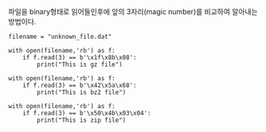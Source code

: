 파일을 binary형태로 읽어들인후에 앞의 3자리(magic number)를 비교하여 알아내는 방법이다.

```
filename = "unknown_file.dat"

with open(filename,'rb') as f:
    if f.read(3) == b'\x1f\x8b\x08':
        print("This is gz file")
        
with open(filename,'rb') as f:
    if f.read(3) == b'\x42\x5a\x68':
        print("This is bz2 file")
        
with open(filename,'rb') as f:
    if f.read(3) == b'\x50\x4b\x03\x04':
        print("This is zip file")
```